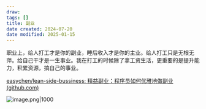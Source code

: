 ```yaml
---
draw:
tags: []
title: 副业
date created: 2024-07-20
date modified: 2025-01-15
---
```


职业上，给人打工才是你的副业，睡后收入才是你的主业。给人打工只是无根无萍。给自己干才是一生事业。我在打工的时候除了拿工资生活，更重要的是提升能力，积累资源，搞自己的事业。

[easychen/lean-side-bussiness: 精益副业：程序员如何优雅地做副业 (github.com)](https://github.com/easychen/lean-side-bussiness)

![image.png|1000](https://imagehosting4picgo.oss-cn-beijing.aliyuncs.com/imagehosting/fix-dir%2Fpicgo%2Fpicgo-clipboard-images%2F2024%2F10%2F28%2F12-01-59-7c60a6a7c8d0209afe509d875b8e630a-202410281201970-879c52.png)
